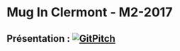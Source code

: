 # Mug In Clermont - M2-2017

## Présentation : [![GitPitch](https://gitpitch.com/assets/badge.svg)](https://gitpitch.com/mug-in-clermont-public/M2-2017/gitpitch?grs=gitlab&t=sky)

